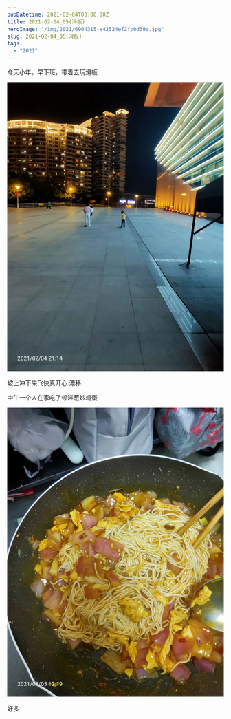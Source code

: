 ```yaml
---
pubDatetime: 2021-02-04T00:00:00Z
title: 2021-02-04_05(滑板)
heroImage: "/img/2021/6904315-e42524ef2fb0d39e.jpg"
slug: 2021-02-04_05(滑板)
tags:
  - "2021"
---
```


今天小年。早下班，带着去玩滑板

![](../../../../public/img/2021/6904315-e42524ef2fb0d39e.jpg)

坡上冲下来飞快真开心
漂移

中午一个人在家吃了顿洋葱炒鸡蛋

![](../../../../public/img/2021/6904315-1f33950d3c135a82.jpg)

好多

